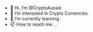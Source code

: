 - 👋 Hi, I’m @CryptoAussie
- 👀 I’m interested in Crypto Currencies
- 🌱 I’m currently learning .
- 📫 How to reach me ...

<!---
CryptoAussie/CryptoAussie is a ✨ special ✨ repository because its `README.md` (this file) appears on your GitHub profile.
You can click the Preview link to take a look at your changes.
--->

